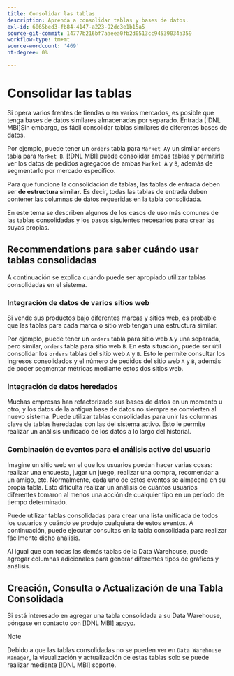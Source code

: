 ```yaml
---
title: Consolidar las tablas
description: Aprenda a consolidar tablas y bases de datos.
exl-id: 6065bed3-fb84-4147-a223-92dc3e1b15a5
source-git-commit: 14777b216bf7aaeea0fb2d0513cc94539034a359
workflow-type: tm+mt
source-wordcount: '469'
ht-degree: 0%

---
```


# Consolidar las tablas

Si opera varios frentes de tiendas o en varios mercados, es posible que tenga bases de datos similares almacenadas por separado. Entrada [!DNL MBI]Sin embargo, es fácil consolidar tablas similares de diferentes bases de datos.

Por ejemplo, puede tener un `orders` tabla para `Market A`y un similar `orders` tabla para `Market B`. [!DNL MBI] puede consolidar ambas tablas y permitirle ver los datos de pedidos agregados de ambas `Market A` y `B`, además de segmentarlo por mercado específico.

Para que funcione la consolidación de tablas, las tablas de entrada deben ser **de estructura similar**. Es decir, todas las tablas de entrada deben contener las columnas de datos requeridas en la tabla consolidada.

En este tema se describen algunos de los casos de uso más comunes de las tablas consolidadas y los pasos siguientes necesarios para crear las suyas propias.

## Recommendations para saber cuándo usar tablas consolidadas

A continuación se explica cuándo puede ser apropiado utilizar tablas consolidadas en el sistema.

### Integración de datos de varios sitios web

Si vende sus productos bajo diferentes marcas y sitios web, es probable que las tablas para cada marca o sitio web tengan una estructura similar.

Por ejemplo, puede tener un `orders` tabla para sitio web `A` y una separada, pero similar, `orders` tabla para sitio web `B`. En esta situación, puede ser útil consolidar los `orders` tablas del sitio web `A` y `B`. Esto le permite consultar los ingresos consolidados y el número de pedidos del sitio web `A` y `B`, además de poder segmentar métricas mediante estos dos sitios web.

### Integración de datos heredados

Muchas empresas han refactorizado sus bases de datos en un momento u otro, y los datos de la antigua base de datos no siempre se convierten al nuevo sistema. Puede utilizar tablas consolidadas para unir las columnas clave de tablas heredadas con las del sistema activo. Esto le permite realizar un análisis unificado de los datos a lo largo del historial.

### Combinación de eventos para el análisis activo del usuario

Imagine un sitio web en el que los usuarios puedan hacer varias cosas: realizar una encuesta, jugar un juego, realizar una compra, recomendar a un amigo, etc. Normalmente, cada uno de estos eventos se almacena en su propia tabla. Esto dificulta realizar un análisis de cuántos usuarios diferentes tomaron al menos una acción de cualquier tipo en un período de tiempo determinado.

Puede utilizar tablas consolidadas para crear una lista unificada de todos los usuarios y cuándo se produjo cualquiera de estos eventos. A continuación, puede ejecutar consultas en la tabla consolidada para realizar fácilmente dicho análisis.

Al igual que con todas las demás tablas de la Data Warehouse, puede agregar columnas adicionales para generar diferentes tipos de gráficos y análisis.

## Creación, Consulta o Actualización de una Tabla Consolidada

Si está interesado en agregar una tabla consolidada a su Data Warehouse, póngase en contacto con [!DNL MBI] [apoyo](../guide-overview.md).

>[!NOTE]
>
>Debido a que las tablas consolidadas no se pueden ver en `Data Warehouse Manager`, la visualización y actualización de estas tablas solo se puede realizar mediante [!DNL MBI] soporte.
